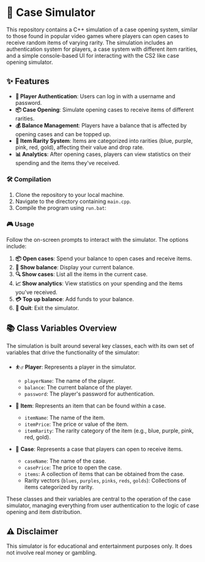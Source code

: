 # 🎰 Case Simulator

This repository contains a C++ simulation of a case opening system, similar to those found in popular video games where players can open cases to receive random items of varying rarity.
The simulation includes an authentication system for players, a case system with different item rarities, and a simple console-based UI for interacting with the CS2 like case opening simulator.

## ✨ Features

- **🔐 Player Authentication**: Users can log in with a username and password.
- **📦 Case Opening**: Simulate opening cases to receive items of different rarities.
- **💰 Balance Management**: Players have a balance that is affected by opening cases and can be topped up.
- **🌈 Item Rarity System**: Items are categorized into rarities (blue, purple, pink, red, gold), affecting their value and drop rate.
- **📊 Analytics**: After opening cases, players can view statistics on their spending and the items they've received.

### 🛠 Compilation

1. Clone the repository to your local machine.
2. Navigate to the directory containing `main.cpp`.
3. Compile the program using `run.bat`:

### 🎮 Usage

Follow the on-screen prompts to interact with the simulator. The options include:

1. **📦 Open cases**: Spend your balance to open cases and receive items.
2. **💼 Show balance**: Display your current balance.
3. **🔍 Show cases**: List all the items in the current case.
4. **📈 Show analytics**: View statistics on your spending and the items you've received.
5. **💳 Top up balance**: Add funds to your balance.
6. **🚪 Quit**: Exit the simulator.

## 📚 Class Variables Overview

The simulation is built around several key classes, each with its own set of variables that drive the functionality of the simulator:

- ⛹️‍♂️ **Player**: Represents a player in the simulator.
  - `playerName`: The name of the player.
  - `balance`: The current balance of the player.
  - `password`: The player's password for authentication.

- 🔫 **Item**: Represents an item that can be found within a case.
  - `itemName`: The name of the item.
  - `itemPrice`: The price or value of the item.
  - `itemRarity`: The rarity category of the item (e.g., blue, purple, pink, red, gold).

- 🎁 **Case**: Represents a case that players can open to receive items.
  - `caseName`: The name of the case.
  - `casePrice`: The price to open the case.
  - `items`: A collection of items that can be obtained from the case.
  - Rarity vectors (`blues`, `purples`, `pinks`, `reds`, `golds`): Collections of items categorized by rarity.

These classes and their variables are central to the operation of the case simulator, managing everything from user authentication to the logic of case opening and item distribution.

## ⚠️ Disclaimer

This simulator is for educational and entertainment purposes only. It does not involve real money or gambling.
